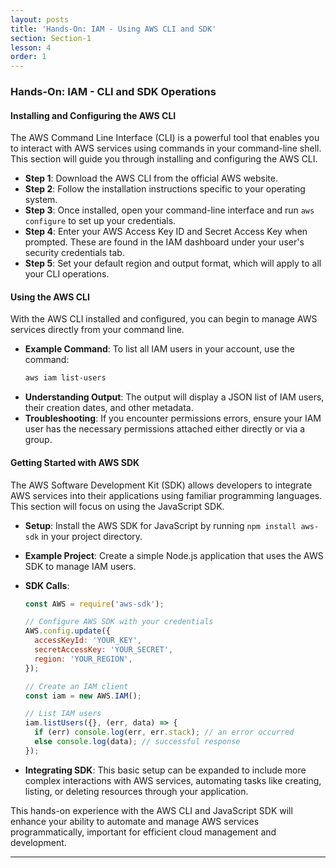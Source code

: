 ```yaml
---
layout: posts
title: 'Hands-On: IAM - Using AWS CLI and SDK'
section: Section-1
lesson: 4
order: 1
---
```


### Hands-On: IAM - CLI and SDK Operations

#### Installing and Configuring the AWS CLI

The AWS Command Line Interface (CLI) is a powerful tool that enables you to interact with AWS services using commands in your command-line shell. This section will guide you through installing and configuring the AWS CLI.

- **Step 1**: Download the AWS CLI from the official AWS website.
- **Step 2**: Follow the installation instructions specific to your operating system.
- **Step 3**: Once installed, open your command-line interface and run `aws configure` to set up your credentials.
- **Step 4**: Enter your AWS Access Key ID and Secret Access Key when prompted. These are found in the IAM dashboard under your user's security credentials tab.
- **Step 5**: Set your default region and output format, which will apply to all your CLI operations.

<!-- pagebreak -->

#### Using the AWS CLI

With the AWS CLI installed and configured, you can begin to manage AWS services directly from your command line.

- **Example Command**: To list all IAM users in your account, use the command:
  ```sh
  aws iam list-users
  ```
- **Understanding Output**: The output will display a JSON list of IAM users, their creation dates, and other metadata.
- **Troubleshooting**: If you encounter permissions errors, ensure your IAM user has the necessary permissions attached either directly or via a group.

<!-- pagebreak -->

#### Getting Started with AWS SDK

The AWS Software Development Kit (SDK) allows developers to integrate AWS services into their applications using familiar programming languages. This section will focus on using the JavaScript SDK.

- **Setup**: Install the AWS SDK for JavaScript by running `npm install aws-sdk` in your project directory.
- **Example Project**: Create a simple Node.js application that uses the AWS SDK to manage IAM users.
- **SDK Calls**:

  ```js
  const AWS = require('aws-sdk');

  // Configure AWS SDK with your credentials
  AWS.config.update({
    accessKeyId: 'YOUR_KEY',
    secretAccessKey: 'YOUR_SECRET',
    region: 'YOUR_REGION',
  });

  // Create an IAM client
  const iam = new AWS.IAM();

  // List IAM users
  iam.listUsers({}, (err, data) => {
    if (err) console.log(err, err.stack); // an error occurred
    else console.log(data); // successful response
  });
  ```

- **Integrating SDK**: This basic setup can be expanded to include more complex interactions with AWS services, automating tasks like creating, listing, or deleting resources through your application.

This hands-on experience with the AWS CLI and JavaScript SDK will enhance your ability to automate and manage AWS services programmatically, important for efficient cloud management and development.

---
